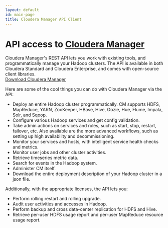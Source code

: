 ```yaml
---
layout: default
id: main-page
title: Cloudera Manager API Client
---
```


<div class="jumbotron">
  <h1 class="text-right">
    API access to
    <a href="http://www.cloudera.com/content/cloudera/en/products/cloudera-manager.html">Cloudera Manager</a>
  </h1>
  Cloudera Manager's REST API lets you work with existing tools, and programmatically manage your
  Hadoop clusters.
  The API is available in both Cloudera Standard and Cloudera Enterprise, and comes with open-source
  client libraries.<br/>
  <a href="https://ccp.cloudera.com/display/SUPPORT/Cloudera+Manager+Downloads">Download Cloudera Manager <span class="glyphicon glyphicon-cloud-download"></span></a>
</div>

Here are some of the cool things you can do with Cloudera Manager via the API:

- Deploy an entire Hadoop cluster programmatically. CM supports
  HDFS,
  MapReduce,
  YARN,
  ZooKeeper,
  HBase,
  Hive,
  Oozie,
  Hue,
  Flume,
  Impala,
  Solr,
  and Sqoop.
- Configure various Hadoop services and get config validation.
- Take admin actions on services and roles, such as start, stop, restart, failover,
  etc. Also available are the more advanced workflows, such as setting up high availability
  and decommissioning.
- Monitor your services and hosts, with intelligent service health checks and metrics.
- Monitor user jobs and other cluster activities.
- Retrieve timeseries metric data.
- Search for events in the Hadoop system.
- Administer CM itself.
- Download the entire deployment description of your Hadoop cluster in a json file.

Additionally, with the appropriate licenses, the API lets you:

- Perform rolling restart and rolling upgrade.
- Audit user activities and accesses in Hadoop.
- Perform backup and cross data-center replication for HDFS and Hive.
- Retrieve per-user HDFS usage report and per-user MapReduce resource usage report.
